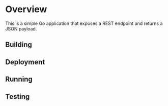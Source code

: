 # Overview

This is a simple Go application that exposes a REST endpoint and returns a JSON payload.

## Building

## Deployment

## Running

## Testing